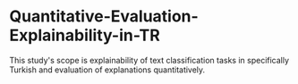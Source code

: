 # Quantitative-Evaluation-Explainability-in-TR
This study's scope is explainability of text classification tasks in specifically Turkish and evaluation of explanations quantitatively.
